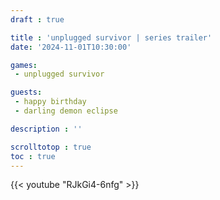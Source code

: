 ```yaml
---
draft : true

title : 'unplugged survivor | series trailer'
date: '2024-11-01T10:30:00'

games:
 - unplugged survivor

guests:
 - happy birthday
 - darling demon eclipse

description : ''

scrolltotop : true
toc : true
---
```


{{< youtube "RJkGi4-6nfg" >}}